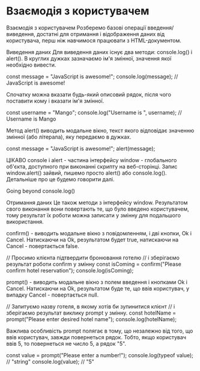 # Взаємодія з користувачем

Взаємодія з користувачем
Розберемо базові операції введення/виведення, достатні для отримання і відображення даних від користувача, перш ніж навчимося працювати з HTML-документом.

Виведення даних
Для виведення даних існує два методи: console.log() і alert(). В круглих дужках зазначаємо ім'я змінної, значення якої необхідно вивести.

const message = "JavaScript is awesome!";
console.log(message); // JavaScript is awesome!

Спочатку можна вказати будь-який описовий рядок, після чого поставити кому і вказати ім'я змінної.

const username = "Mango";
console.log("Username is ", username); // Username is Mango

Метод alert() виводить модальне вікно, текст якого відповідає значенню змінної (або літерала), яку передаємо в дужках.

const message = "JavaScript is awesome!";
alert(message);

ЦІКАВО
console і alert - частина інтерфейсу window - глобального об'єкта, доступного при виконанні скрипту на веб-сторінці. Запис window.alert() зайвий, пишемо просто alert() або console.log(). Детальніше про це будемо говорити далі.

Going beyond console.log()

Отримання даних
Це також методи з інтерфейсу window. Результатом свого виконання вони повертають те, що було введено користувачем, тому результат їх роботи можна записати у змінну для подальшого використання.

confirm() - виводить модальне вікно з повідомленням, і дві кнопки, Ok і Cancel. Натискаючи на Ok, результатом будет true, натискаючи на Cancel - повертається false.

// Просимо клієнта підтвердити бронювання готелю
// і зберігаємо результат роботи confirm у змінну
const isComing = confirm("Please confirm hotel reservation");
console.log(isComing);

prompt() - виводить модальне вікно з полем введення і кнопками Ok і Cancel. Натискаючи на Ok, результатом буде те, що ввів користувач, у випадку Cancel - повертається null.

// Запитуємо назву готеля, в якому хотів би зупинитися клієнт
// і зберігаємо результат виклику prompt у змінну.
const hotelName = prompt("Please enter desired hotel name");
console.log(hotelName);

Важлива особливість prompt полягає в тому, що незалежно від того, що ввів користувач, завжди повернеться рядок. Тобто, якщо користувач ввів 5, то повернеться не число 5, а рядок "5".

const value = prompt("Please enter a number!");
console.log(typeof value); // "string"
console.log(value); // "5"
